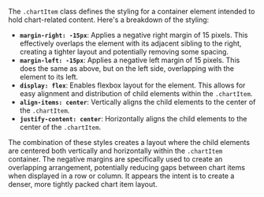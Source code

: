 The `.chartItem` class defines the styling for a container element intended to hold chart-related content. Here's a breakdown of the styling:

*   **`margin-right: -15px`**:  Applies a negative right margin of 15 pixels.  This effectively overlaps the element with its adjacent sibling to the right, creating a tighter layout and potentially removing some spacing.
*   **`margin-left: -15px`**: Applies a negative left margin of 15 pixels. This does the same as above, but on the left side, overlapping with the element to its left.
*   **`display: flex`**:  Enables flexbox layout for the element. This allows for easy alignment and distribution of child elements within the `.chartItem`.
*   **`align-items: center`**:  Vertically aligns the child elements to the center of the `.chartItem`.
*   **`justify-content: center`**: Horizontally aligns the child elements to the center of the `.chartItem`.

The combination of these styles creates a layout where the child elements are centered both vertically and horizontally within the `.chartItem` container. The negative margins are specifically used to create an overlapping arrangement, potentially reducing gaps between chart items when displayed in a row or column. It appears the intent is to create a denser, more tightly packed chart item layout.